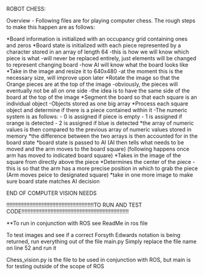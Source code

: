 ROBOT CHESS:

Overview - Following files are for playing computer chess. The rough steps to make this happen are as follows:

*Board information is initialized with an occupancy grid containing ones and zeros
*Board state is initialized with each piece represented by a character stored in an array of length 64
	-this is how we will know which piece is what
	-will never be replaced entirely, just elements will be changed to represent changing board
	-how AI will know what the board looks like
*Take in the image and resize it to 640x480 
	-at the moment this is the necessary size, will improve upon later
*Rotate the image so that the Orange pieces are at the top of the image 
	-obviously, the pieces will eventually not be all on one side
	-the idea is to have the same side of the board at the top of the image
*Segment the board so that each square is an individual object 
	-Objects stored as one big array
*Process each square object and determine if there is a piece contained within it
	-The numeric system is as follows:
		- 0 is assigned if piece is empty
		- 1 is assigned if orange is detected
		- 2 is assigned if blue is detected
*the array of numeric values is then compared to the previous array of numeric values stored in memory
*the difference between the two arrays is then accounted for in the board state
*board state is passed to AI
(AI then tells what needs to be moved and the arm moves to the board square)
(following happens once arm has moved to indicated board square)
*Takes in the image of the square from directly above the piece
*Determines the center of the piece
	-this is so that the arm has a more precise position in which to grab the piece
(Arm moves peice to designated square)
*take in one more image to make sure board state matches AI decision

END OF COMPUTER VISION NEEDS

!!!!!!!!!!!!!!!!!!!!!!!!!!!!!!!!!!!!!!!!!!!!!!!!!!!!!!!!!TO RUN AND TEST CODE!!!!!!!!!!!!!!!!!!!!!!!!!!!!!!!!!!!!!!!!!!!!!!!!!!!!!!!!!!!!!!!!!!!!!!

**To run in conjunction with ROS see ReadMe in ros file

To test images and see if a correct Forsyth Edwards notation is being returned, run everything out of the file main.py
Simply replace the file name on line 52 and run it

Chess_vision.py is the file to be used in conjunction with ROS, but main is for testing outside of the scope of ROS
